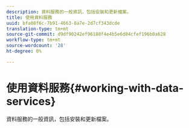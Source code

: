 ```yaml
---
description: 資料服務的一般資訊，包括安裝和更新檔案。
title: 使用資料服務
uuid: bfa08f6c-7b91-4663-8a7e-2d7cf343dcde
translation-type: tm+mt
source-git-commit: d9df90242ef96188f4e4b5e6d04cfef196b0a628
workflow-type: tm+mt
source-wordcount: '28'
ht-degree: 0%

---
```



# 使用資料服務{#working-with-data-services}

資料服務的一般資訊，包括安裝和更新檔案。

